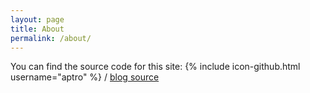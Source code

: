 ```yaml
---
layout: page
title: About
permalink: /about/
---
```



You can find the source code for this site:
{% include icon-github.html username="aptro" %} /
[blog source](https://github.com/aptro/aptro.github.io)

